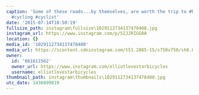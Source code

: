 ```yaml
---
caption: 'Some of these roads...by themselves, are worth the trip to #bigsky #lovestarfactoryteam
  #cycling #cyclist'
date: '2015-07-14T18:50:19'
fullsize_path: instagram\fullsize\1029112734137478400.jpg
instagram_url: https://www.instagram.com/p/5IJJRIGG0A
location: {}
media_id: '1029112734137478400'
media_url: https://scontent.cdninstagram.com/t51.2885-15/s750x750/sh0.08/e35/11325395_1609910302583183_1312308601_n.jpg?ig_cache_key=MTAyOTExMjczNDEzNzQ3ODQwMA%3D%3D.2
owner:
  id: '661611562'
  owner_url: https://www.instagram.com/elliotlovestarbicycles
  username: elliotlovestarbicycles
thumbnail_path: instagram\thumbnails\1029112734137478400.jpg
utc_date: 1436899819
---
```

